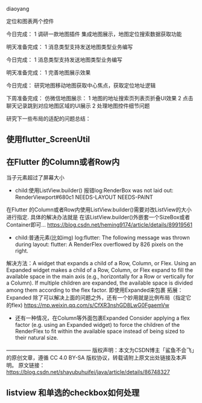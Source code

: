 

diaoyang

定位和图表两个控件

今日完成：
1 调研一款地图插件
集成地图展示，地图定位搜索数据获取功能


明天准备完成：
1 消息类型支持发送地图类型业务编写


今日完成：
1 消息类型支持发送地图类型业务编写

明天准备完成：
1 完善地图展示效果


今日完成：
研究地图移动地图获取中心焦点，获取定位地址逻辑

下周准备完成：
仿微信地图展示：
1 地图的地址搜索页列表页折叠UI效果
2 点击聊天记录跳到对应地图区域的UI展示
2 处理地图控件细节问题



研究下一些布局的适配的问题总结：
## 使用flutter_ScreenUtil
##  在Flutter 的Column或者Row内
当子元素超过了屏幕大小

* child:使用ListView.builder()
报错log:RenderBox was not laid out: RenderViewport#680c1 NEEDS-LAYOUT NEEDS-PAINT

在Flutter 的Column或者Row内使用ListView.builder()需要对改ListView的大小进行指定.
  具体的解决办法就是 在该ListView.builder()外嵌套一个SizeBox或者Container即可…
  https://blog.csdn.net/heming9174/article/details/89919561

* child:普通元素(比如img)
log:flutter: The following message was thrown during layout:
    flutter: A RenderFlex overflowed by 826 pixels on the right.

解决方法：A widget that expands a child of a Row, Column, or Flex.
     Using an Expanded widget makes a child of a Row, Column, or Flex expand to fill the available space in the main axis
     (e.g., horizontally for a Row or vertically for a Column). If multiple children are expanded, the available space is divided among them according to the flex factor.
     即使用Expanded来包裹
拓展： Expanded 除了可以解决上面的问题之外，还有一个妙用就是比例布局（指定它的flex)
https://mp.weixin.qq.com/s/CfXR3nshGD8LwG0FgaemVw


* 还有一种情况，在Column等外面包裹Expanded
Consider applying a flex factor (e.g. using an Expanded widget) to force the children of the RenderFlex to fit within the available space instead of being sized to their natural size.

————————————————
版权声明：本文为CSDN博主「鲨鱼不会飞」的原创文章，遵循 CC 4.0 BY-SA 版权协议，转载请附上原文出处链接及本声明。
原文链接：https://blog.csdn.net/shayubuhuifei/java/article/details/86748327

## listview 和单选的checkbox如何处理